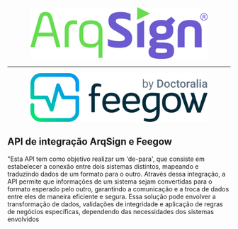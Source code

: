 <p align="center">
    <a href="https://app.arqsign.com/auth/login" target="_blank"><img src="public/assets/images/logo-ArqSIGN.png" width="400" alt="Laravel Logo"></a>
    
</p>
<hr>
<p align="center">
    <a href="https://feegowclinic.com.br/?utm_source=google&utm_medium=display&utm_campaign=br_fac_mql_feegow-gads-max-brand&campaignid=21105749699&adgroupid=&adid=&utm_medium=ppc&utm_source=google&utm_term=&utm_campaign=br_fac_mql_feegow-gads-max-brand&hsa_acc=2385539867&hsa_cam=21105749699&hsa_grp=&hsa_ad=&hsa_src=x&hsa_tgt=&hsa_kw=&hsa_mt=&hsa_net=adwords&hsa_ver=3&gad_source=1&gclid=CjwKCAiAxqC6BhBcEiwAlXp4589VWgHaEL4MNsOxI7QzlyPzb52PHvCVxXEO7l_8BCYmkOWjYYpbNRoCg3QQAvD_BwE" target="_blank"><img src="public/assets/images/login_logo.svg" width="400" alt="Laravel Logo">
    </a>
</p>

## API de integração ArqSign e Feegow

"Esta API tem como objetivo realizar um 'de-para', que consiste em estabelecer a conexão entre dois sistemas distintos, mapeando e traduzindo dados de um formato para o outro. Através dessa integração, a API permite que informações de um sistema sejam convertidas para o formato esperado pelo outro, garantindo a comunicação e a troca de dados entre eles de maneira eficiente e segura. Essa solução pode envolver a transformação de dados, validações de integridade e aplicação de regras de negócios específicas, dependendo das necessidades dos sistemas envolvidos
